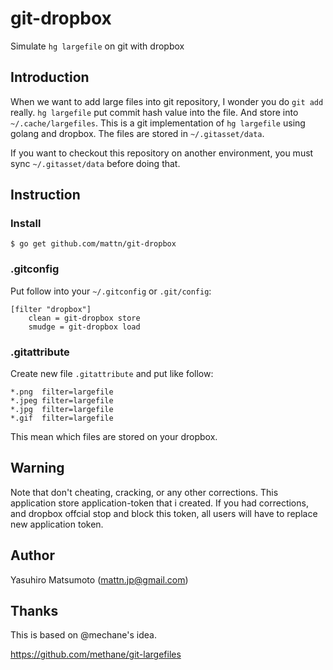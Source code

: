 # git-dropbox

Simulate `hg largefile` on git with dropbox

## Introduction

When we want to add large files into git repository, I wonder you do `git add` really.
`hg largefile` put commit hash value into the file. And store into `~/.cache/largefiles`.
This is a git implementation of `hg largefile` using golang and dropbox.
The files are stored in `~/.gitasset/data`.

If you want to checkout this repository on another environment, you must
 sync `~/.gitasset/data` before doing that.

## Instruction

### Install

    $ go get github.com/mattn/git-dropbox

### .gitconfig

Put follow into your `~/.gitconfig` or `.git/config`:

```
[filter "dropbox"]
    clean = git-dropbox store
    smudge = git-dropbox load
```

### .gitattribute

Create new file `.gitattribute` and put like follow:

```
*.png  filter=largefile
*.jpeg filter=largefile
*.jpg  filter=largefile
*.gif  filter=largefile
```

This mean which files are stored on your dropbox.

## Warning

Note that don't cheating, cracking, or any other corrections. This
application store application-token that i created. If you had corrections,
and dropbox offcial stop and block this token, all users will have to
replace new application token.

## Author

Yasuhiro Matsumoto (mattn.jp@gmail.com)

## Thanks

This is based on @mechane's idea.

https://github.com/methane/git-largefiles

